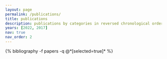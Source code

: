 ```yaml
---
layout: page
permalink: /publications/
title: publications
description: publications by categories in reversed chronological order. generated by jekyll-scholar.
years: [2022, 2017]
nav: true
nav_order: 2
---
```

<!-- _pages/publications.md -->
<div class="publications-custom">
{% bibliography -f papers -q @*[selected=true]* %}

</div>